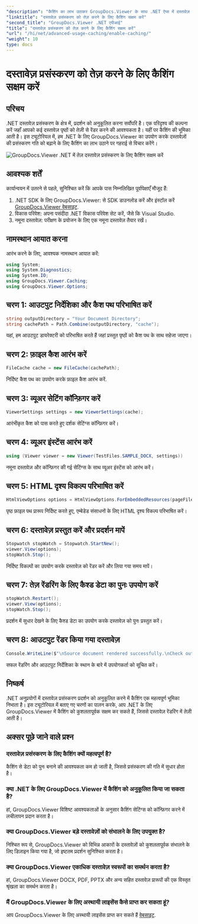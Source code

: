 ```yaml
---
"description": "कैशिंग का लाभ उठाकर GroupDocs.Viewer के साथ .NET ऐप्स में दस्तावेज़ प्रसंस्करण की गति बढ़ाएँ। आसानी से प्रदर्शन का अनुकूलन करें।"
"linktitle": "दस्तावेज़ प्रसंस्करण को तेज़ करने के लिए कैशिंग सक्षम करें"
"second_title": "GroupDocs.Viewer .NET एपीआई"
"title": "दस्तावेज़ प्रसंस्करण को तेज़ करने के लिए कैशिंग सक्षम करें"
"url": "/hi/net/advanced-usage-caching/enable-caching/"
"weight": 10
type: docs
---
```

# दस्तावेज़ प्रसंस्करण को तेज़ करने के लिए कैशिंग सक्षम करें

## परिचय
.NET दस्तावेज़ प्रसंस्करण के क्षेत्र में, प्रदर्शन को अनुकूलित करना सर्वोपरि है। एक परिदृश्य की कल्पना करें जहाँ आपको कई दस्तावेज़ पृष्ठों को तेज़ी से रेंडर करने की आवश्यकता है। यहीं पर कैशिंग की भूमिका आती है। इस ट्यूटोरियल में, हम .NET के लिए GroupDocs.Viewer का उपयोग करके दस्तावेज़ों की प्रसंस्करण गति को बढ़ाने के लिए कैशिंग का लाभ उठाने पर गहराई से विचार करेंगे।

![GroupDocs.Viewer .NET में तेज़ दस्तावेज़ प्रसंस्करण के लिए कैशिंग सक्षम करें](/viewer/advanced-usage/enable-caching-faster-document-processing-img.png)

## आवश्यक शर्तें
कार्यान्वयन में उतरने से पहले, सुनिश्चित करें कि आपके पास निम्नलिखित पूर्वापेक्षाएँ मौजूद हैं:
1. .NET SDK के लिए GroupDocs.Viewer: से SDK डाउनलोड करें और इंस्टॉल करें [GroupDocs.Viewer वेबसाइट](https://releases.groupdocs.com/viewer/net/).
2. विकास परिवेश: अपना पसंदीदा .NET विकास परिवेश सेट करें, जैसे कि Visual Studio.
3. नमूना दस्तावेज़: परीक्षण के प्रयोजन के लिए एक नमूना दस्तावेज़ तैयार रखें।

## नामस्थान आयात करना
आरंभ करने के लिए, आवश्यक नामस्थान आयात करें:
```csharp
using System;
using System.Diagnostics;
using System.IO;
using GroupDocs.Viewer.Caching;
using GroupDocs.Viewer.Options;
```

## चरण 1: आउटपुट निर्देशिका और कैश पथ परिभाषित करें
```csharp
string outputDirectory = "Your Document Directory";
string cachePath = Path.Combine(outputDirectory, "cache");
```
यहां, हम आउटपुट डायरेक्टरी को परिभाषित करते हैं जहां प्रस्तुत पृष्ठों को कैश पथ के साथ सहेजा जाएगा।
## चरण 2: फ़ाइल कैश आरंभ करें
```csharp
FileCache cache = new FileCache(cachePath);
```
निर्दिष्ट कैश पथ का उपयोग करके फ़ाइल कैश आरंभ करें.
## चरण 3: व्यूअर सेटिंग कॉन्फ़िगर करें
```csharp
ViewerSettings settings = new ViewerSettings(cache);
```
आरंभीकृत कैश को पास करते हुए दर्शक सेटिंग्स कॉन्फ़िगर करें।
## चरण 4: व्यूअर इंस्टेंस आरंभ करें
```csharp
using (Viewer viewer = new Viewer(TestFiles.SAMPLE_DOCX, settings))
```
नमूना दस्तावेज़ और कॉन्फ़िगर की गई सेटिंग्स के साथ व्यूअर इंस्टेंस को आरंभ करें।
## चरण 5: HTML दृश्य विकल्प परिभाषित करें
```csharp
HtmlViewOptions options = HtmlViewOptions.ForEmbeddedResources(pageFilePathFormat);
```
पृष्ठ फ़ाइल पथ प्रारूप निर्दिष्ट करते हुए, एम्बेडेड संसाधनों के लिए HTML दृश्य विकल्प परिभाषित करें।
## चरण 6: दस्तावेज़ प्रस्तुत करें और प्रदर्शन मापें
```csharp
Stopwatch stopWatch = Stopwatch.StartNew();
viewer.View(options);
stopWatch.Stop();
```
निर्दिष्ट विकल्पों का उपयोग करके दस्तावेज़ को रेंडर करें और लिया गया समय मापें।
## चरण 7: तेज़ रेंडरिंग के लिए कैश्ड डेटा का पुनः उपयोग करें
```csharp
stopWatch.Restart();
viewer.View(options);
stopWatch.Stop();
```
प्रदर्शन में सुधार देखने के लिए कैश्ड डेटा का उपयोग करके दस्तावेज़ को पुनः प्रस्तुत करें।
## चरण 8: आउटपुट रेंडर किया गया दस्तावेज़
```csharp
Console.WriteLine($"\nSource document rendered successfully.\nCheck output in {outputDirectory}.");
```
सफल रेंडरिंग और आउटपुट निर्देशिका के स्थान के बारे में उपयोगकर्ता को सूचित करें।

## निष्कर्ष
.NET अनुप्रयोगों में दस्तावेज़ प्रसंस्करण प्रदर्शन को अनुकूलित करने में कैशिंग एक महत्वपूर्ण भूमिका निभाता है। इस ट्यूटोरियल में बताए गए चरणों का पालन करके, आप .NET के लिए GroupDocs.Viewer में कैशिंग को कुशलतापूर्वक सक्षम कर सकते हैं, जिससे दस्तावेज़ रेंडरिंग में तेज़ी आती है।
## अक्सर पूछे जाने वाले प्रश्न
### दस्तावेज़ प्रसंस्करण के लिए कैशिंग क्यों महत्वपूर्ण है?
कैशिंग से डेटा को पुनः बनाने की आवश्यकता कम हो जाती है, जिससे प्रसंस्करण की गति में सुधार होता है।
### क्या .NET के लिए GroupDocs.Viewer में कैशिंग को अनुकूलित किया जा सकता है?
हां, GroupDocs.Viewer विशिष्ट आवश्यकताओं के अनुसार कैशिंग सेटिंग्स को कॉन्फ़िगर करने में लचीलापन प्रदान करता है।
### क्या GroupDocs.Viewer बड़े दस्तावेज़ों को संभालने के लिए उपयुक्त है?
निश्चित रूप से, GroupDocs.Viewer को विभिन्न आकारों के दस्तावेज़ों को कुशलतापूर्वक संभालने के लिए डिज़ाइन किया गया है, जो इष्टतम प्रदर्शन सुनिश्चित करता है।
### क्या GroupDocs.Viewer एकाधिक दस्तावेज़ स्वरूपों का समर्थन करता है?
हां, GroupDocs.Viewer DOCX, PDF, PPTX और अन्य सहित दस्तावेज़ प्रारूपों की एक विस्तृत श्रृंखला का समर्थन करता है।
### मैं GroupDocs.Viewer के लिए अस्थायी लाइसेंस कैसे प्राप्त कर सकता हूं?
आप GroupDocs.Viewer के लिए अस्थायी लाइसेंस प्राप्त कर सकते हैं [वेबसाइट](https://purchase.groupdocs.com/temporary-license/).